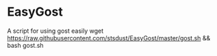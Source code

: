 # EasyGost
A script for using gost easily
wget https://raw.githubusercontent.com/stsdust/EasyGost/master/gost.sh && bash gost.sh
